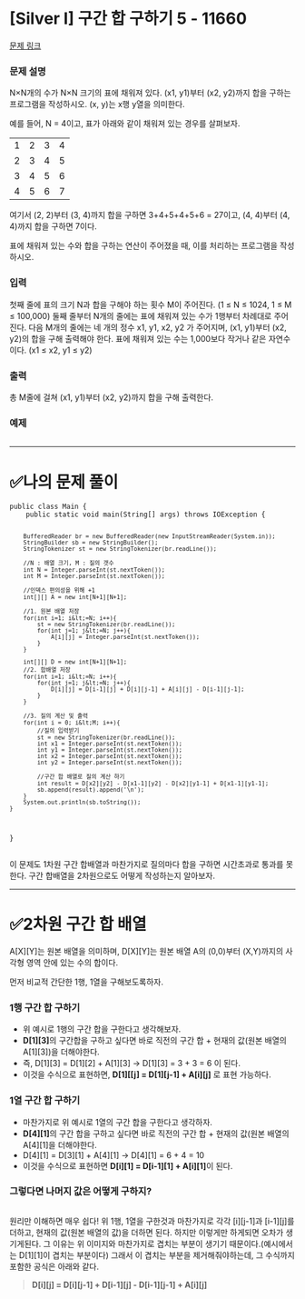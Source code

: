 <h1 id="silver-i-구간-합-구하기-5---11660">[Silver I] 구간 합 구하기 5 - 11660</h1>
<p><a href="https://www.acmicpc.net/problem/11660">문제 링크</a> </p>
<h3 id="문제-설명">문제 설명</h3>
<p>N×N개의 수가 N×N 크기의 표에 채워져 있다. (x1, y1)부터 (x2, y2)까지 합을 구하는 프로그램을 작성하시오. (x, y)는 x행 y열을 의미한다.</p>

<p>예를 들어, N = 4이고, 표가 아래와 같이 채워져 있는 경우를 살펴보자.</p>

<table class="table table-bordered" style="line-height: 20.8px; width: 158px;">
    <tbody>
        <tr>
            <td style="text-align: center;">1</td>
            <td style="text-align: center;">2</td>
            <td style="text-align: center;">3</td>
            <td style="text-align: center;">4</td>
        </tr>
        <tr>
            <td style="text-align: center;">2</td>
            <td style="text-align: center;">3</td>
            <td style="text-align: center;">4</td>
            <td style="text-align: center;">5</td>
        </tr>
        <tr>
            <td style="text-align: center;">3</td>
            <td style="text-align: center;">4</td>
            <td style="text-align: center;">5</td>
            <td style="text-align: center;">6</td>
        </tr>
        <tr>
            <td style="text-align: center;">4</td>
            <td style="text-align: center;">5</td>
            <td style="text-align: center;">6</td>
            <td style="text-align: center;">7</td>
        </tr>
    </tbody>
</table>

<p>여기서 (2, 2)부터 (3, 4)까지 합을 구하면 3+4+5+4+5+6 = 27이고, (4, 4)부터 (4, 4)까지 합을 구하면 7이다.</p>

<p>표에 채워져 있는 수와 합을 구하는 연산이 주어졌을 때, 이를 처리하는 프로그램을 작성하시오.</p>

<h3 id="입력">입력</h3>
 <p>첫째 줄에 표의 크기 N과 합을 구해야 하는 횟수 M이 주어진다. (1 ≤ N ≤ 1024, 1 ≤ M ≤ 100,000) 둘째 줄부터 N개의 줄에는 표에 채워져 있는 수가 1행부터 차례대로 주어진다. 다음 M개의 줄에는 네 개의 정수 x1, y1, x2, y2 가 주어지며, (x1, y1)부터 (x2, y2)의 합을 구해 출력해야 한다. 표에 채워져 있는 수는 1,000보다 작거나 같은 자연수이다. (x1 ≤ x2, y1 ≤ y2)</p>

<h3 id="출력">출력</h3>
 <p>총 M줄에 걸쳐 (x1, y1)부터 (x2, y2)까지 합을 구해 출력한다.</p>


<h3 id="예제">예제</h3>
<p> <img alt="" src="https://velog.velcdn.com/images/dev_ssj/post/c7c3695a-0f70-4af2-9a87-b6c2f360be83/image.png" /></p>
<hr />
<h1 id="✅나의-문제-풀이">✅나의 문제 풀이</h1>
<pre><code class="language-java">public class Main {
    public static void main(String[] args) throws IOException {

        BufferedReader br = new BufferedReader(new InputStreamReader(System.in));
        StringBuilder sb = new StringBuilder();
        StringTokenizer st = new StringTokenizer(br.readLine());

        //N : 배열 크기, M : 질의 갯수
        int N = Integer.parseInt(st.nextToken());
        int M = Integer.parseInt(st.nextToken());

        //인덱스 편의성을 위해 +1
        int[][] A = new int[N+1][N+1];

        //1. 원본 배열 저장
        for(int i=1; i&lt;=N; i++){
            st = new StringTokenizer(br.readLine());
            for(int j=1; j&lt;=N; j++){
                A[i][j] = Integer.parseInt(st.nextToken());
            }
        }

        int[][] D = new int[N+1][N+1];
        //2. 합배열 저장
        for(int i=1; i&lt;=N; i++){
            for(int j=1; j&lt;=N; j++){
                D[i][j] = D[i-1][j] + D[i][j-1] + A[i][j] - D[i-1][j-1];
            }
        }

        //3. 질의 계산 및 출력
        for(int i = 0; i&lt;M; i++){
            //질의 입력받기
            st = new StringTokenizer(br.readLine());
            int x1 = Integer.parseInt(st.nextToken());
            int y1 = Integer.parseInt(st.nextToken());
            int x2 = Integer.parseInt(st.nextToken());
            int y2 = Integer.parseInt(st.nextToken());

            //구간 합 배열로 질의 계산 하기
            int result = D[x2][y2] - D[x1-1][y2] - D[x2][y1-1] + D[x1-1][y1-1];
            sb.append(result).append('\n');
        }
        System.out.println(sb.toString());
    }
}</code></pre>
<p>이 문제도 1차원 구간 합배열과 마찬가지로 질의마다 합을 구하면 시간초과로 통과를 못한다.
구간 합배열을 2차원으로도 어떻게 작성하는지 알아보자.</p>
<hr />
<h1 id="✅2차원-구간-합-배열">✅2차원 구간 합 배열</h1>
<p>A[X][Y]는 원본 배열을 의미하며,
D[X][Y]는 원본 배열 A의 (0,0)부터 (X,Y)까지의 사각형 영역 안에 있는 수의 합이다.</p>
<p>먼저 비교적 간단한 1행, 1열을 구해보도록하자.
<img alt="" src="https://velog.velcdn.com/images/dev_ssj/post/a841bed7-63d2-4223-8464-cfa6a50f956d/image.png" /></p>
<h3 id="1행-구간-합-구하기">1행 구간 합 구하기</h3>
<ul>
<li>위 예시로 1행의 구간 합을 구한다고 생각해보자.</li>
<li><strong>D[1][3]</strong>의 구간합을 구하고 싶다면 바로 직전의 구간 합 + 현재의 값(원본 배열의 A[1][3])을 더해야한다.</li>
<li>즉, D[1][3] = D[1][2] + A[1][3] → D[1][3] = 3 + 3 = 6 이 된다.</li>
<li>이것을 수식으로 표현하면, <strong>D[1][[j] = D[1][j-1] + A[i][j]</strong> 로 표현 가능하다.</li>
</ul>
<h3 id="1열-구간-합-구하기">1열 구간 합 구하기</h3>
<ul>
<li>마찬가지로 위 예시로 1열의 구간 합을 구한다고 생각하자.</li>
<li><strong>D[4][1]</strong>의 구간 합을 구하고 싶다면 바로 직전의 구간 합 + 현재의 값(원본 배열의 A[4][1]을 더해야한다.</li>
<li>D[4][1] = D[3][1] + A[4][1] → D[4][1] = 6 + 4 = 10</li>
<li>이것을 수식으로 표현하면 <strong>D[i][1] = D[i-1][1] + A[i][1]</strong>이 된다.</li>
</ul>
<h3 id="그렇다면-나머지-값은-어떻게-구하지">그렇다면 나머지 값은 어떻게 구하지?</h3>
<p><img alt="" src="https://velog.velcdn.com/images/dev_ssj/post/93fb2e8a-a553-497e-b315-9c8e05e2f665/image.png" /></p>
<p>원리만 이해하면 매우 쉽다! 위 1행, 1열을 구한것과 마찬가지로 각각 [i][j-1]과 [i-1][j]를 더하고, 현재의 값(원본 배열의 값)을 더하면 된다. 
하지만 이렇게만 하게되면 오차가 생기게된다. 그 이유는 위 이미지와 마찬가지로 겹치는 부분이 생기기 때문이다.(예시에서는 D[1][1]이 겹치는 부분이다) 그래서 이 겹치는 부분을 제거해줘야하는데, 그 수식까지 포함한 공식은 아래와 같다.</p>
<blockquote>
<p><strong>D[i][j] = D[i][j-1] + D[i-1][j] - D[i-1][j-1] + A[i][j]</strong></p>
</blockquote>